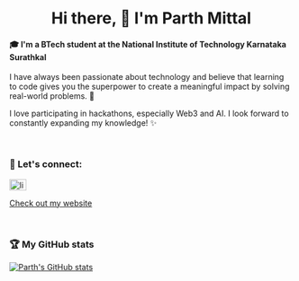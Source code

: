 <h1 align="center"> Hi there, 👋 I'm Parth Mittal</h1>


#### 🎓 I'm a BTech student at the National Institute of Technology Karnataka Surathkal

I have always been passionate about technology and believe that learning to code gives you the superpower to create a meaningful impact by solving real-world problems. 🚀

I love participating in hackathons, especially Web3 and AI. I look forward to constantly expanding my knowledge! ✨

<br/>

### :email: Let's connect:

<a href="https://www.linkedin.com/in/parth-mittal-b98b50201/" target="blank"><img align="center" src="https://cdn-icons-png.flaticon.com/512/174/174857.png" alt="linkedin" height="20" width="30" /></a>

[Check out my website](https://parthmittal.netlify.app/)

<br/>

### 🏆 My GitHub stats

[![Parth's GitHub stats](https://github-readme-stats.vercel.app/api?username=mittal-parth&count_private=true&show_icons=true&theme=algolia&include_all_commits=true)](https://github.com/anuraghazra/github-readme-stats)
